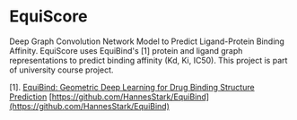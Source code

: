 # EquiScore
Deep Graph Convolution Network Model to Predict Ligand-Protein Binding Affinity.
EquiScore uses EquiBind's [1] protein and ligand graph representations to predict binding affinity (Kd, Ki, IC50).
This project is part of university course project.


[1]. [EquiBind: Geometric Deep Learning for Drug Binding Structure Prediction](https://arxiv.org/abs/2202.05146)
[https://github.com/HannesStark/EquiBind](https://github.com/HannesStark/EquiBind)
